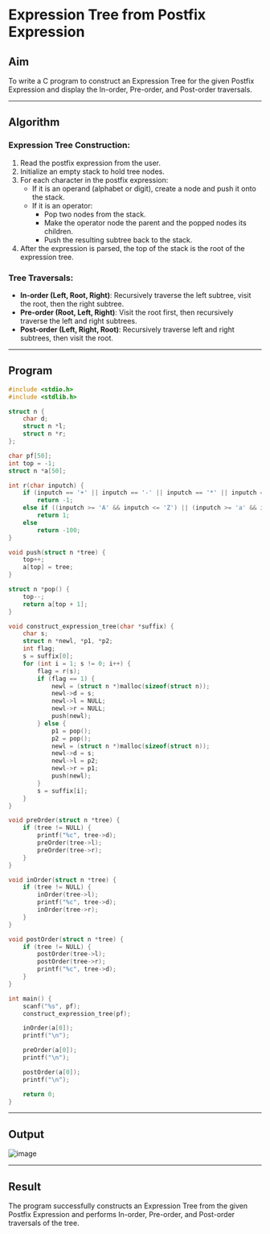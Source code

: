 # Expression Tree from Postfix Expression

## Aim
To write a C program to construct an Expression Tree for the given Postfix Expression and display the In-order, Pre-order, and Post-order traversals.

---

## Algorithm

### Expression Tree Construction:
1. Read the postfix expression from the user.
2. Initialize an empty stack to hold tree nodes.
3. For each character in the postfix expression:
   - If it is an operand (alphabet or digit), create a node and push it onto the stack.
   - If it is an operator:
     - Pop two nodes from the stack.
     - Make the operator node the parent and the popped nodes its children.
     - Push the resulting subtree back to the stack.
4. After the expression is parsed, the top of the stack is the root of the expression tree.

### Tree Traversals:
- **In-order (Left, Root, Right)**:
  Recursively traverse the left subtree, visit the root, then the right subtree.
- **Pre-order (Root, Left, Right)**:
  Visit the root first, then recursively traverse the left and right subtrees.
- **Post-order (Left, Right, Root)**:
  Recursively traverse left and right subtrees, then visit the root.

---

## Program

```c
#include <stdio.h>
#include <stdlib.h>

struct n {
    char d;
    struct n *l;
    struct n *r;
};

char pf[50];
int top = -1;
struct n *a[50];

int r(char inputch) {
    if (inputch == '+' || inputch == '-' || inputch == '*' || inputch == '/')
        return -1;
    else if ((inputch >= 'A' && inputch <= 'Z') || (inputch >= 'a' && inputch <= 'z') || (inputch >= '0' && inputch <= '9'))
        return 1;
    else
        return -100;
}

void push(struct n *tree) {
    top++;
    a[top] = tree;
}

struct n *pop() {
    top--;
    return a[top + 1];
}

void construct_expression_tree(char *suffix) {
    char s;
    struct n *newl, *p1, *p2;
    int flag;
    s = suffix[0];
    for (int i = 1; s != 0; i++) {
        flag = r(s);
        if (flag == 1) {
            newl = (struct n *)malloc(sizeof(struct n));
            newl->d = s;
            newl->l = NULL;
            newl->r = NULL;
            push(newl);
        } else {
            p1 = pop();
            p2 = pop();
            newl = (struct n *)malloc(sizeof(struct n));
            newl->d = s;
            newl->l = p2;
            newl->r = p1;
            push(newl);
        }
        s = suffix[i];
    }
}

void preOrder(struct n *tree) {
    if (tree != NULL) {
        printf("%c", tree->d);
        preOrder(tree->l);
        preOrder(tree->r);
    }
}

void inOrder(struct n *tree) {
    if (tree != NULL) {
        inOrder(tree->l);
        printf("%c", tree->d);
        inOrder(tree->r);
    }
}

void postOrder(struct n *tree) {
    if (tree != NULL) {
        postOrder(tree->l);
        postOrder(tree->r);
        printf("%c", tree->d);
    }
}

int main() {
    scanf("%s", pf);
    construct_expression_tree(pf);

    inOrder(a[0]);
    printf("\n");

    preOrder(a[0]);
    printf("\n");

    postOrder(a[0]);
    printf("\n");

    return 0;
}
```
---

## Output
![image](https://github.com/user-attachments/assets/f85668f0-5d7a-4d19-80a3-37f025d31a88)


---

## Result
The program successfully constructs an Expression Tree from the given Postfix Expression and performs In-order, Pre-order, and Post-order traversals of the tree.
